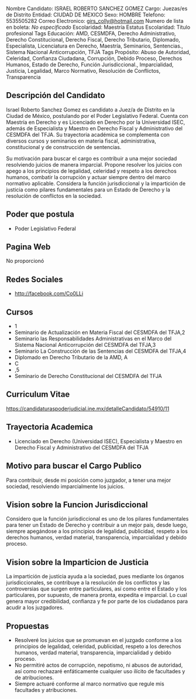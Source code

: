 Nombre Candidato: ISRAEL ROBERTO SANCHEZ GOMEZ
Cargo: Juezas/es de Distrito
Entidad: CIUDAD DE MEXICO
Sexo: HOMBRE
Telefono: 5535505282
Correo Electronico: girs_colly@hotmail.com
Numero de lista en boleta: *No especificado*
Escolaridad: Maestría
Estatus Escolaridad: Título profesional
Tags Educación: AMD, CESMDFA, Derecho Administrativo, Derecho Constitucional, Derecho Fiscal, Derecho Tributario, Diplomado, Especialista, Licenciatura en Derecho, Maestría, Seminarios, Sentencias., Sistema Nacional Anticorrupción, TFJA
Tags Propósito: Abuso de Autoridad, Celeridad, Confianza Ciudadana, Corrupción, Debido Proceso, Derechos Humanos, Estado de Derecho, Función Jurisdiccional., Imparcialidad, Justicia, Legalidad, Marco Normativo, Resolución de Conflictos, Transparencia


## Descripción del Candidato 

Israel Roberto Sanchez Gomez es candidato a Juez/a de Distrito en la Ciudad de México, postulando por el Poder Legislativo Federal. Cuenta con Maestría en Derecho y es Licenciado en Derecho por la Universidad ISEC, además de Especialista y Maestro en Derecho Fiscal y Administrativo del CESMDFA del TFJA. Su trayectoria académica se complementa con diversos cursos y seminarios en materia fiscal, administrativa, constitucional y de construcción de sentencias.

Su motivación para buscar el cargo es contribuir a una mejor sociedad resolviendo juicios de manera imparcial. Propone resolver los juicios con apego a los principios de legalidad, celeridad y respeto a los derechos humanos, combatir la corrupción y actuar siempre dentro del marco normativo aplicable. Considera la función jurisdiccional y la impartición de justicia como pilares fundamentales para un Estado de Derecho y la resolución de conflictos en la sociedad.


## Poder que postula

- Poder Legislativo Federal


## Pagina Web

No proporcionó


## Redes Sociales

- http://facebook.com/Co0LLi


## Cursos

- 1
- Seminario de Actualización en Materia Fiscal del CESMDFA del TFJA,2
- Seminario las Responsabilidades Administrativas en el Marco del Sistema Nacional Anticorrupción del CESMDFA del TFJA,3
- Seminario La Construcción de las Sentencias del CESMDFA del TFJA,4
- Diplomado en Derecho Tributario de la AMD, A
- C
- ,5
- Seminario de Derecho Constitucional del CESMDFA del TFJA


## Curriculum Vitae

https://candidaturaspoderjudicial.ine.mx/detalleCandidato/54910/11


## Trayectoria Academica

- Licenciado en Derecho (Universidad ISEC), Especialista y Maestro en Derecho Fiscal y Administrativo del CESMDFA del TFJA


## Motivo para buscar el Cargo Publico

Para contribuir, desde mi posición como juzgador, a tener una mejor sociedad, resolviendo imparcialmente los juicios.


## Vision sobre la Funcion Jurisdiccional

Considero que la función jurisdiccional es uno de los pilares fundamentales para tener un Estado de Derecho y contribuir a un mejor país, desde luego, siempre apegándose a los principios de legalidad, publicidad, respeto a los derechos humanos, verdad material, transparencia, imparcialidad y debido proceso.


## Vision sobre la Imparticion de Justicia

La impartición de justicia ayuda a la sociedad, pues mediante los órganos jurisdiccionales, se contribuye a la resolución de los conflictos y las controversias que surgen entre particulares, así como entre el Estado y los particulares, por supuesto, de manera pronta, expedita e imparcial. Lo cual genera mayor credibilidad, confianza y fe por parte de los ciudadanos para acudir a los juzgadores.


## Propuestas

- Resolveré los juicios que se promuevan en el juzgado conforme a los principios de legalidad, celeridad, publicidad, respeto a los derechos humanos, verdad material, transparencia, imparcialidad y debido proceso.
- No permitiré actos de corrupción, nepotismo, ni abusos de autoridad, así como rechazaré enfáticamente cualquier uso ilícito de facultades y de atribuciones.
- Siempre actuaré conforme al marco normativo que regule mis facultades y atribuciones.

